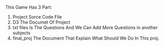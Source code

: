This Game Has 3 Part:
1) Project Sorce Code File
2) D3 The Documet Of Project
3) txt files Is The Questions And We Can Add More Questions in another subjects
4) final_proj The Document That Explain What Should We Do In This proj.
